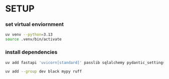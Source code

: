 # SETUP

### set virtual enviornment

```zsh
uv venv --python=3.13
source .venv/bin/activate
```
### install dependencies

```zsh
uv add fastapi 'uvicorn[standard]' passlib sqlalchemy pydantic_settings pydantic jwt asyncpg 'pydantic[email]' PyJWT google-genai httpx google-generativeai
```

```zsh
uv add --group dev black mypy ruff
```